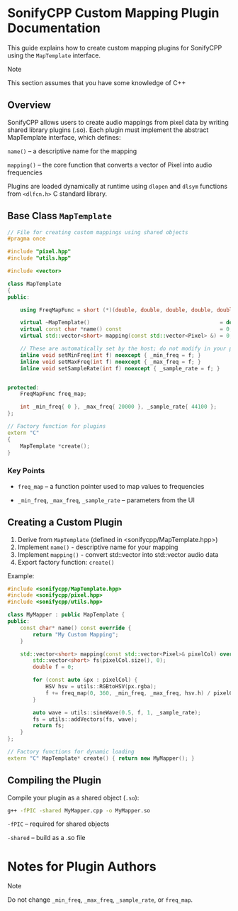 # SonifyCPP Custom Mapping Plugin Documentation

This guide explains how to create custom mapping plugins for SonifyCPP using the `MapTemplate` interface.

> [!NOTE]
> This section assumes that you have some knowledge of C++

## Overview

SonifyCPP allows users to create audio mappings from pixel data by writing shared library plugins (.so). Each plugin must implement the abstract MapTemplate interface, which defines:

`name()` – a descriptive name for the mapping

`mapping()` – the core function that converts a vector of Pixel into audio frequencies

Plugins are loaded dynamically at runtime using `dlopen` and `dlsym` functions from `<dlfcn.h>` C standard library.

## Base Class `MapTemplate`

```cpp
// File for creating custom mappings using shared objects
#pragma once

#include "pixel.hpp"
#include "utils.hpp"

#include <vector>

class MapTemplate
{
public:

    using FreqMapFunc = short (*)(double, double, double, double, double);

    virtual ~MapTemplate()                                         = default;
    virtual const char *name() const                               = 0;
    virtual std::vector<short> mapping(const std::vector<Pixel> &) = 0;

    // These are automatically set by the host; do not modify in your plugin
    inline void setMinFreq(int f) noexcept { _min_freq = f; }
    inline void setMaxFreq(int f) noexcept { _max_freq = f; }
    inline void setSampleRate(int f) noexcept { _sample_rate = f; }


protected:
    FreqMapFunc freq_map;

    int _min_freq{ 0 }, _max_freq{ 20000 }, _sample_rate{ 44100 };
};

// Factory function for plugins
extern "C"
{
    MapTemplate *create();
}
```

### Key Points

- `freq_map` – a function pointer used to map values to frequencies

- `_min_freq`, `_max_freq`, `_sample_rate` – parameters from the UI

## Creating a Custom Plugin

1. Derive from `MapTemplate` (defined in <sonifycpp/MapTemplate.hpp>)
2. Implement `name()` - descriptive name for your mapping
3. Implement `mapping()` - convert std::vector<Pixel> into std::vector<short> audio data
4. Export factory function: `create()`

Example:

```cpp
#include <sonifycpp/MapTemplate.hpp>
#include <sonifycpp/pixel.hpp>
#include <sonifycpp/utils.hpp>

class MyMapper : public MapTemplate {
public:
    const char* name() const override {
        return "My Custom Mapping";
    }

    std::vector<short> mapping(const std::vector<Pixel>& pixelCol) override {
        std::vector<short> fs(pixelCol.size(), 0);
        double f = 0;

        for (const auto &px : pixelCol) {
            HSV hsv = utils::RGBtoHSV(px.rgba);
            f += freq_map(0, 360, _min_freq, _max_freq, hsv.h) / pixelCol.size();
        }

        auto wave = utils::sineWave(0.5, f, 1, _sample_rate);
        fs = utils::addVectors(fs, wave);
        return fs;
    }
};

// Factory functions for dynamic loading
extern "C" MapTemplate* create() { return new MyMapper(); }
```

## Compiling the Plugin

Compile your plugin as a shared object (`.so`):

```bash
g++ -fPIC -shared MyMapper.cpp -o MyMapper.so
```

`-fPIC` – required for shared objects

`-shared` – build as a .so file

# Notes for Plugin Authors

> [!NOTE]
> Do not change `_min_freq`, `_max_freq`, `_sample_rate`, or `freq_map`.
